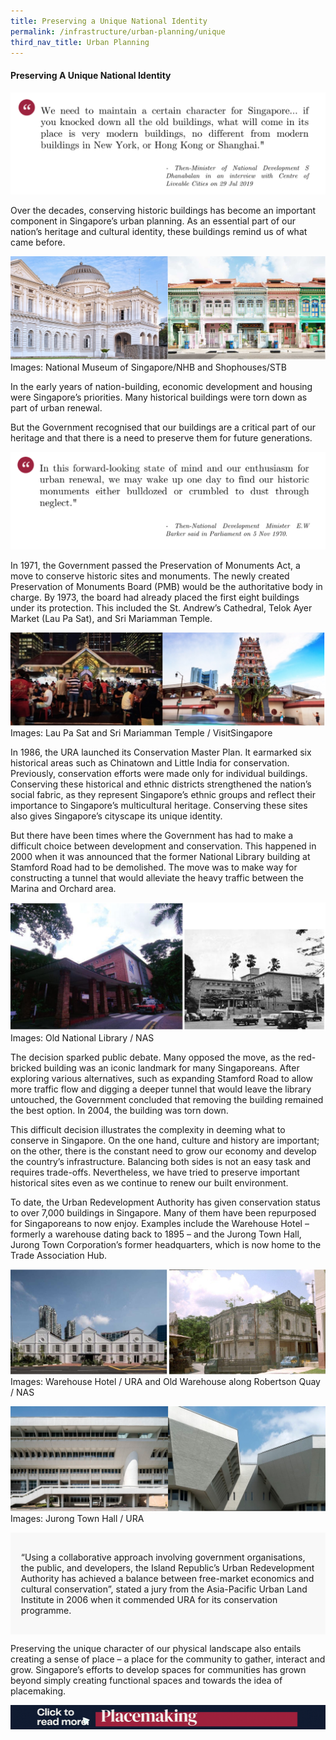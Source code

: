 ```yaml
---
title: Preserving a Unique National Identity
permalink: /infrastructure/urban-planning/unique
third_nav_title: Urban Planning
---
```

#### Preserving A Unique National Identity

![Alt text for image on Isomer site](/images/infrastructure/urban-planning/up-18.png)

Over the decades, conserving historic buildings has become an important component in Singapore’s urban planning. As an essential part of our nation’s heritage and cultural identity, these buildings remind us of what came before.

![Alt text for image on Isomer site](/images/infrastructure/urban-planning/up-19.png)Images: National Museum of Singapore/NHB and Shophouses/STB

In the early years of nation-building, economic development and housing were Singapore’s priorities. Many historical buildings were torn down as part of urban renewal.

But the Government recognised that our buildings are a critical part of our heritage and that there is a need to preserve them for future generations.

![Alt text for image on Isomer site](/images/infrastructure/urban-planning/up-20.png)

In 1971, the Government passed the Preservation of Monuments Act, a move to conserve historic sites and monuments. The newly created Preservation of Monuments Board (PMB) would be the authoritative body in charge. By 1973, the board had already placed the first eight buildings under its protection. This included the St. Andrew’s Cathedral, Telok Ayer Market (Lau Pa Sat), and Sri Mariamman Temple.

![Alt text for image on Isomer site](/images/infrastructure/urban-planning/up-21.png)Images: Lau Pa Sat and Sri Mariamman Temple / VisitSingapore

In 1986, the URA launched its Conservation Master Plan. It earmarked six historical areas such as Chinatown and Little India for conservation. Previously, conservation efforts were made only for individual buildings. Conserving these historical and ethnic districts strengthened the nation’s social fabric, as they represent Singapore’s ethnic groups and reflect their importance to Singapore’s multicultural heritage. Conserving these sites also gives Singapore’s cityscape its unique identity.

But there have been times where the Government has had to make a difficult choice between development and conservation. This happened in 2000 when it was announced that the former National Library building at Stamford Road had to be demolished. The move was to make way for constructing a tunnel that would alleviate the heavy traffic between the Marina and Orchard area.

![Alt text for image on Isomer site](/images/infrastructure/urban-planning/up-22.png)Images: Old National Library / NAS

The decision sparked public debate. Many opposed the move, as the red-bricked building was an iconic landmark for many Singaporeans. After exploring various alternatives, such as expanding Stamford Road to allow more traffic flow and digging a deeper tunnel that would leave the library untouched, the Government concluded that removing the building remained the best option. In 2004, the building was torn down.

This difficult decision illustrates the complexity in deeming what to conserve in Singapore. On the one hand, culture and history are important; on the other, there is the constant need to grow our economy and develop the country’s infrastructure. Balancing both sides is not an easy task and requires trade-offs. Nevertheless, we have tried to preserve important historical sites even as we continue to renew our built environment.

To date, the Urban Redevelopment Authority has given conservation status to over 7,000 buildings in Singapore. Many of them have been repurposed for Singaporeans to now enjoy. Examples include the Warehouse Hotel – formerly a warehouse dating back to 1895 – and the Jurong Town Hall, Jurong Town Corporation’s former headquarters, which is now home to the Trade Association Hub.

![Alt text for image on Isomer site](/images/infrastructure/urban-planning/up-23.png)Images: Warehouse Hotel / URA and Old Warehouse along Robertson Quay / NAS

![Alt text for image on Isomer site](/images/infrastructure/urban-planning/up-24.png)Images: Jurong Town Hall / URA

<div style="border:0px solid #0505f8;background-color:#f8f8f8;padding:1.2em;">
<p>“Using a collaborative approach involving government organisations, the public, and developers, the Island Republic’s Urban Redevelopment Authority has achieved a balance between free-market economics and cultural conservation”, stated a jury from the Asia-Pacific Urban Land Institute in 2006 when it commended URA for its conservation programme. </p> 
</div>

Preserving the unique character of our physical landscape also entails creating a sense of place – a place for the community to gather, interact and grow. Singapore’s efforts to develop spaces for communities has grown beyond simply creating functional spaces and towards the idea of placemaking.

[![Alt text for image on Isomer site](/images/infrastructure/urban-planning/up-placemake.gif)](/infrastructure/case-studies-urban-planning/place)